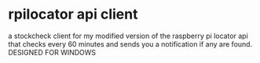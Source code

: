 # rpilocator api client
a stockcheck client for my modified version of the raspberry pi locator api that checks every 60 minutes and sends you a notification if any are found. DESIGNED FOR WINDOWS

